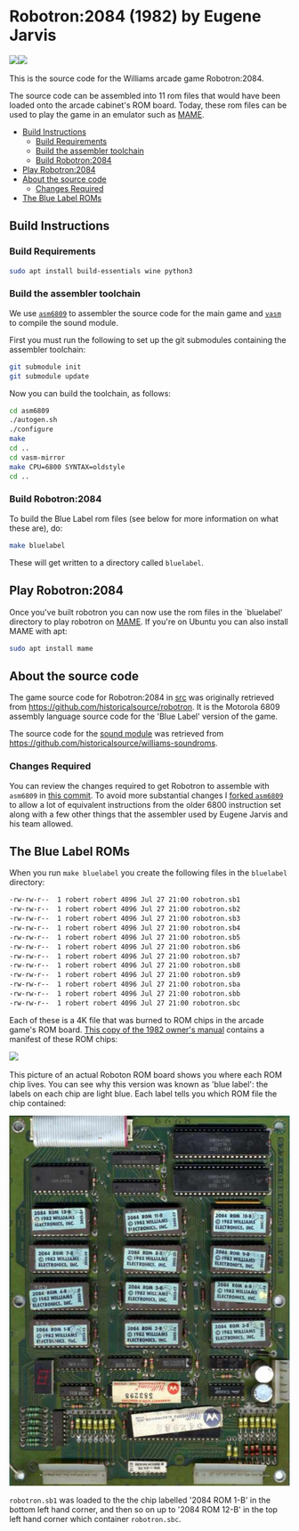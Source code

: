 # Robotron:2084 (1982) by Eugene Jarvis
<img src="https://user-images.githubusercontent.com/58846/126560318-91a00656-8c6d-46f1-9ace-2682d46403c7.png" height=250><img src="https://user-images.githubusercontent.com/58846/126560521-dce16621-3c6b-4a8a-95ef-605770977b81.gif" height=250>

This is the source code for the Williams arcade game Robotron:2084.

The source code can be assembled into 11 rom files that would have been loaded
onto the arcade cabinet's ROM board. Today, these rom files can be used to play
the game in an emulator such as [MAME](https://www.mamedev.org/release.html).


<!-- vim-markdown-toc GFM -->

* [Build Instructions](#build-instructions)
  * [Build Requirements](#build-requirements)
  * [Build the assembler toolchain](#build-the-assembler-toolchain)
  * [Build Robotron:2084](#build-robotron2084)
* [Play Robotron:2084](#play-robotron2084)
* [About the source code](#about-the-source-code)
  * [Changes Required](#changes-required)
* [The Blue Label ROMs](#the-blue-label-roms)

<!-- vim-markdown-toc -->
## Build Instructions

### Build Requirements
```sh
sudo apt install build-essentials wine python3
```

### Build the assembler toolchain

We use [`asm6809`](https://www.6809.org.uk/asm6809/) to assembler the source code for the main game and [`vasm`](http://www.compilers.de/vasm.html) to compile
the sound module. 

First you must run the following to set up the git submodules containing the assembler toolchain:

```sh
git submodule init
git submodule update
```

Now you can build the toolchain, as follows:

```sh
cd asm6809
./autogen.sh
./configure
make 
cd ..
cd vasm-mirror
make CPU=6800 SYNTAX=oldstyle
cd ..
```

### Build Robotron:2084

To build the Blue Label rom files (see below for more information on what these are), do:
```sh
make bluelabel
```
These will get written to a directory called `bluelabel`.

## Play Robotron:2084

Once you've built robotron you can now use the rom files in the `bluelabel' directory to play robotron on [MAME](https://www.mamedev.org/release.html). If you're on Ubuntu you can also install MAME with apt:
```sh
sudo apt install mame
```

## About the source code
The game source code for Robotron:2084 in [src](src) was originally retrieved from
https://github.com/historicalsource/robotron. It is the Motorola 6809 assembly language
source code for the 'Blue Label' version of the game.

The source code for the [sound module](src/VSNDRM3.SRC) was retrieved from https://github.com/historicalsource/williams-soundroms.

### Changes Required
You can review the changes required to get Robotron to assemble with `asm6809`
in [this
commit](https://github.com/mwenge/robotron/commit/f636fd4855eb7fcb719528f12078d8976678b915).
To avoid more substantial changes I [forked
`asm6809`](https://github.com/mwenge/asm6809) to allow a lot of equivalent
instructions from the older 6800 instruction set along with a few other things
that the assembler used by Eugene Jarvis and his team allowed.

## The Blue Label ROMs
When you run `make bluelabel` you create the following files in the `bluelabel` directory:

```sh
-rw-rw-r--  1 robert robert 4096 Jul 27 21:00 robotron.sb1
-rw-rw-r--  1 robert robert 4096 Jul 27 21:00 robotron.sb2
-rw-rw-r--  1 robert robert 4096 Jul 27 21:00 robotron.sb3
-rw-rw-r--  1 robert robert 4096 Jul 27 21:00 robotron.sb4
-rw-rw-r--  1 robert robert 4096 Jul 27 21:00 robotron.sb5
-rw-rw-r--  1 robert robert 4096 Jul 27 21:00 robotron.sb6
-rw-rw-r--  1 robert robert 4096 Jul 27 21:00 robotron.sb7
-rw-rw-r--  1 robert robert 4096 Jul 27 21:00 robotron.sb8
-rw-rw-r--  1 robert robert 4096 Jul 27 21:00 robotron.sb9
-rw-rw-r--  1 robert robert 4096 Jul 27 21:00 robotron.sba
-rw-rw-r--  1 robert robert 4096 Jul 27 21:00 robotron.sbb
-rw-rw-r--  1 robert robert 4096 Jul 27 21:00 robotron.sbc
```

Each of these is a 4K file that was burned to ROM chips in the arcade game's ROM board. [This copy of the 1982 owner's manual](https://www.robotron-2084.co.uk/manuals/robotron/robotron_upright_instruction_manual_mar_82.pdf) contains a manifest
of these ROM chips:

<img src="https://user-images.githubusercontent.com/58846/127220091-0d0159af-a232-48db-8de8-c733094402f9.png">

This picture of an actual Roboton ROM board shows you where each ROM chip lives. You can see why this version was known as 'blue label': the labels on each chip are light blue. Each label tells you which ROM file the chip contained:

<img src="images/robotronromboard.jpg">

`robotron.sb1` was loaded to the the chip labelled '2084 ROM 1-B' in the bottom left hand corner, and then so on up to '2084 ROM 12-B' in the top left hand corner which container `robotron.sbc`.
